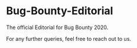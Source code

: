 # Bug-Bounty-Editorial
The official Editorial for Bug Bounty 2020.

For any further queries, feel free to reach out to us.